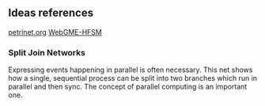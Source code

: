 ## Ideas references
[petrinet.org](http://petrinet.org/)
[WebGME-HFSM](https://github.com/finger563/webgme-hfsm)

### Split Join Networks

Expressing events happening in parallel is often necessary. 
This net shows how a single, sequential process can be split into two branches which run in parallel and then sync. 
The concept of parallel computing is an important one.
